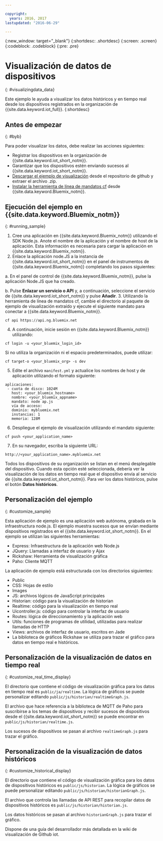 ```yaml
---

copyright:
  years: 2016, 2017
lastupdated: "2016-06-29"

---
```


{:new_window: target="\_blank"}
{:shortdesc: .shortdesc}
{:screen: .screen}
{:codeblock: .codeblock}
{:pre: .pre}

# Visualización de datos de dispositivos
{: #visualizingdata_data}

Este ejemplo le ayuda a visualizar los datos históricos y en tiempo real desde los dispositivos registrados en la organización de {{site.data.keyword.iot_full}}.
{:shortdesc}

## Antes de empezar
{: #byb}

Para poder visualizar los datos, debe realizar las acciones siguientes:

- Registrar los dispositivos en la organización de {{site.data.keyword.iot_short_notm}}.
- Garantizar que los dispositivos estén enviando sucesos al {{site.data.keyword.iot_short_notm}}.
- [Descargar el ejemplo de visualización](https://github.com/ibm-messaging/iot-visualization/archive/v0.2.0.zip) desde el repositorio de github y extraer el archivo .zip.
- [Instalar la herramienta de línea de mandatos cf](../../starters/install_cli.html) desde {{site.data.keyword.Bluemix_notm}}.

## Ejecución del ejemplo en {{site.data.keyword.Bluemix_notm}}
{: #running_sample}

1. Cree una aplicación en {{site.data.keyword.Bluemix_notm}} utilizando el SDK Node.js. Anote el nombre de la aplicación y el nombre de host de la aplicación. Esta información es necesaria para cargar la aplicación en {{site.data.keyword.Bluemix_notm}}.
2. Enlace la aplicación node.JS a la instancia de {{site.data.keyword.iot_short_notm}} en el panel de instrumentos de {{site.data.keyword.Bluemix_notm}} completando los pasos siguientes:

  a. En el panel de control de {{site.data.keyword.Bluemix_notm}}, pulse la aplicación Node.JS que ha creado.

  b. Pulse **Enlazar un servicio o API** y, a continuación, seleccione el servicio de {{site.data.keyword.iot_short_notm}} y pulse **Añadir**.
3. Utilizando la herramienta de línea de mandatos cf, cambie el directorio al paquete de ejemplo de visualización extraído y ejecute el siguiente mandato para conectar a {{site.data.keyword.Bluemix_notm}}.
```
cf api https://api.ng.bluemix.net
```
4. A continuación, inicie sesión en {{site.data.keyword.Bluemix_notm}} utilizando:
```
cf login -u <your_bluemix_login_id>
```
Si no utiliza la organización ni el espacio predeterminados, puede utilizar:
```
cf target-o <your_bluemix_org> -s dev
```

5. Edite el archivo `manifest.yml` y actualice los nombres de host y de aplicación utilizando el formato siguiente:
```
aplicaciones:
 - cuota de disco: 1024M
   host: <your_bluemix_hostname>
   nombre: <your_bluemix_appname>
   mandato: node ap.js
   vía de acceso:
   dominio: mybluemix.net
   instancias: 1
   memoria: 128M
```
6. Despliegue el ejemplo de visualización utilizando el mandato siguiente:
```
cf push <your_application_name>
```
7. En su navegador, escriba la siguiente URL:
```
http://<your_application_name>.mybluemix.net
```

Todos los dispositivos de su organización se listan en el menú desplegable del dispositivo. Cuando esta opción esté seleccionada, debería ver la visualización de los datos en tiempo real que el dispositivo envía al servicio de {{site.data.keyword.iot_short_notm}}. Para ver los datos históricos, pulse el botón **Datos históricos**.

## Personalización del ejemplo
{: #customize_sample}

Esta aplicación de ejemplo es una aplicación web autónoma, grabada en la infraestructura node.js. El ejemplo muestra sucesos que se envían mediante dispositivos registrados en el {{site.data.keyword.iot_short_notm}}. En el ejemplo se utilizan las siguientes herramientas:

- Express: Infraestructura de la aplicación web Node.js
- JQuery: Llamadas a interfaz de usuario y Ajax
- Rickshaw: Herramienta de visualización gráfica
- Paho: Cliente MQTT

La aplicación de ejemplo está estructurada con los directorios siguientes:

- Public
- CSS: Hojas de estilo
- Images
- JS: archivos lógicos de JavaScript principales
- Historian: código para la visualización de historian
- Realtime: código para la visualización en tiempo real
- Uicontroller.js: código para controlar la interfaz de usuario
- Routes: lógica de direccionamiento y la aplicación web
- Utils: funciones de programas de utilidad, utilizadas para realizar llamadas de HTTP
- Views: archivos de interfaz de usuario, escritos en Jade
- La biblioteca de gráficos Rickshaw se utiliza para trazar el gráfico para datos en tiempo real e históricos.

## Personalización de la visualización de datos en tiempo real
{: #customize_real_time_display}

El directorio que contiene el código de visualización gráfica para los datos en tiempo real es `public/ja/realtime`. La lógica de gráficos se puede personalizar editando `public/js/historian/realtimeGraph.js`.

El archivo que hace referencia a la biblioteca de MQTT de Paho para suscribirse a los temas de dispositivos y recibir sucesos de dispositivos desde el {{site.data.keyword.iot_short_notm}} se puede encontrar en `public/js/historian/realtime.js`.

Los sucesos de dispositivos se pasan al archivo `realtimeGraph.js` para trazar el gráfico.

## Personalización de la visualización de datos históricos
{: #customize_historical_display}

El directorio que contiene el código de visualización gráfica para los datos de dispositivos históricos es `public/js/historian`. La lógica de gráficos se puede personalizar editando `public/js/historian/historianGraph.js`.

El archivo que controla las llamadas de API REST para recopilar datos de dispositivos históricos es `public/js/historian/historian.js`.

Los datos históricos se pasan al archivo `historianGraph.js` para trazar el gráfico.

Dispone de una guía del desarrollador más detallada en la wiki de visualización de
Github iot.
